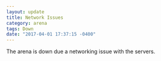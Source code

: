 ```yaml
---
layout: update
title: Network Issues
category: arena
tags: Down
date: "2017-04-01 17:37:15 -0400"
---
```


The arena is down due a networking issue with the servers.
